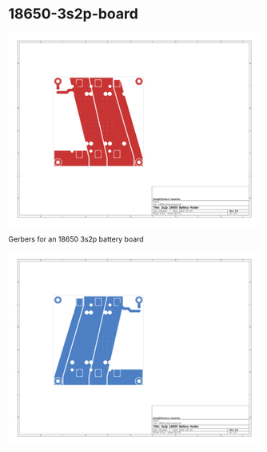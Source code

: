 # 18650-3s2p-board
![Top Layer](https://raw.githubusercontent.com/NeoFarz/18650-3s2p-board/main/18650_3s2p-F_Cu.svg)

Gerbers for an 18650 3s2p battery board

![Bottom Layer](https://raw.githubusercontent.com/NeoFarz/18650-3s2p-board/main/18650_3s2p-B_Cu.svg)